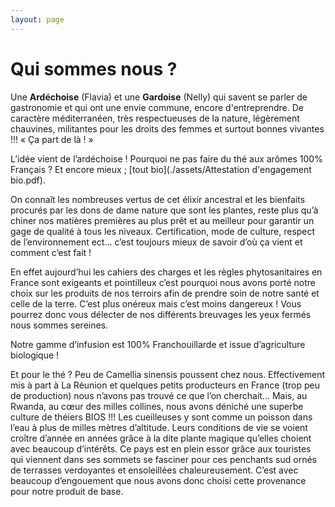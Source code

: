 ```yaml
---
layout: page
---
```

# Qui sommes nous ?

Une **Ardéchoise** (Flavia) et une **Gardoise** (Nelly) qui savent se parler de gastronomie et qui ont une envie commune, encore d'entreprendre. De caractère méditerranéen, très respectueuses de la nature, légèrement chauvines, militantes pour les droits des femmes et surtout bonnes vivantes !!! « Ça part de là ! » 

L’idée vient de l’ardéchoise ! Pourquoi ne pas faire du thé aux arômes 100% Français ? Et encore mieux ; [tout bio](./assets/Attestation d'engagement bio.pdf). 

On connaît les nombreuses vertus de cet élixir ancestral et les bienfaits procurés par les dons de dame nature que sont les plantes, reste plus qu’à chiner nos matières premières au plus prêt et au meilleur pour garantir un gage de qualité à tous les niveaux. Certification, mode de culture, respect de l’environnement ect... c’est toujours mieux de savoir d’où ça vient et comment c’est fait ! 

En effet aujourd’hui les cahiers des charges et les règles phytosanitaires en France sont exigeants et pointilleux c’est pourquoi nous avons porté notre choix sur les produits de nos terroirs afin de prendre soin de notre santé et celle de la terre. C’est plus onéreux mais c’est moins dangereux ! Vous pourrez donc vous délecter de nos différents breuvages les yeux fermés nous sommes sereines. 

Notre gamme d’infusion est 100% Franchouillarde et issue d’agriculture biologique ! 

Et pour le thé ? Peu de Camellia sinensis poussent chez nous. Effectivement mis à part à La Réunion et quelques petits producteurs en France (trop peu de production) nous n’avons pas trouvé ce que l’on cherchait... Mais, au Rwanda, au cœur des milles collines, nous avons déniché une superbe culture de théiers BIOS !!! Les cueilleuses y sont comme un poisson dans l’eau à plus de milles mètres d’altitude. Leurs conditions de vie se voient croître d’année en années grâce à la dite plante magique qu’elles choient avec beaucoup d’intérêts. Ce pays est en plein essor grâce aux touristes qui viennent dans ses sommets se fasciner pour ces penchants sud ornés de terrasses verdoyantes et ensoleillées chaleureusement. C’est avec beaucoup d’engouement que nous avons donc choisi cette provenance pour notre produit de base.
